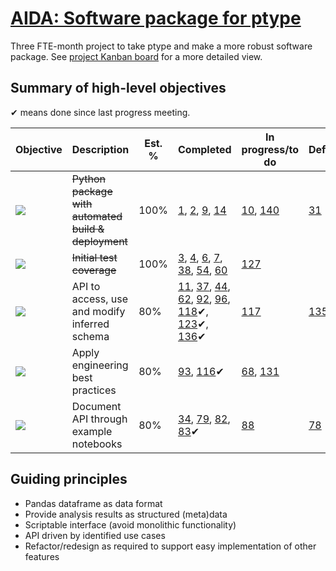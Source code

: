 # [AIDA: Software package for ptype](https://github.com/alan-turing-institute/Hut23/issues/438)

Three FTE-month project to take ptype and make a more robust software package. See [project Kanban board](https://github.com/alan-turing-institute/ptype-dmkd/projects/1) for a more detailed view.

## Summary of high-level objectives

✔ means done since last progress meeting.

| Objective | Description | Est. % | Completed | In progress/to do | Deferred | Dropped |
| --- | --- | --- | --- | --- | --- | --- |
| [![](https://img.shields.io/github/labels/alan-turing-institute/ptype-dmkd/task:python-package)](https://github.com/alan-turing-institute/ptype-dmkd/labels/task:python-package) | <s>Python package with automated build & deployment</s> | 100% | [1](https://github.com/alan-turing-institute/ptype-dmkd/issues/1), [2](https://github.com/alan-turing-institute/ptype-dmkd/issues/2), [9](https://github.com/alan-turing-institute/ptype-dmkd/issues/9), [14](https://github.com/alan-turing-institute/ptype-dmkd/issues/14) | [10](https://github.com/alan-turing-institute/ptype-dmkd/issues/10), [140](https://github.com/alan-turing-institute/ptype-dmkd/issues/140) | [31](https://github.com/alan-turing-institute/ptype-dmkd/issues/31) |
| [![](https://img.shields.io/github/labels/alan-turing-institute/ptype-dmkd/task:test-coverage)](https://github.com/alan-turing-institute/ptype-dmkd/labels/task:test-coverage) | <s>Initial test coverage</s> | 100% | [3](https://github.com/alan-turing-institute/ptype-dmkd/issues/3), [4](https://github.com/alan-turing-institute/ptype-dmkd/issues/4), [6](https://github.com/alan-turing-institute/ptype-dmkd/issues/6), [7](https://github.com/alan-turing-institute/ptype-dmkd/issues/7), [38](https://github.com/alan-turing-institute/ptype-dmkd/issues/38), [54](https://github.com/alan-turing-institute/ptype-dmkd/issues/54), [60](https://github.com/alan-turing-institute/ptype-dmkd/issues/60) | [127](https://github.com/alan-turing-institute/ptype-dmkd/issues/127) |
| [![](https://img.shields.io/github/labels/alan-turing-institute/ptype-dmkd/task:core-api)](https://github.com/alan-turing-institute/ptype-dmkd/labels/task:core-api) | API to access, use and modify inferred schema | 80% | [11](https://github.com/alan-turing-institute/ptype-dmkd/issues/11), [37](https://github.com/alan-turing-institute/ptype-dmkd/issues/37), [44](https://github.com/alan-turing-institute/ptype-dmkd/issues/44), [62](https://github.com/alan-turing-institute/ptype-dmkd/issues/62), [92](https://github.com/alan-turing-institute/ptype-dmkd/issues/92)️, [96](https://github.com/alan-turing-institute/ptype-dmkd/issues/96), [118](https://github.com/alan-turing-institute/ptype-dmkd/issues/118)✔, [123](https://github.com/alan-turing-institute/ptype-dmkd/issues/123)✔, [136](https://github.com/alan-turing-institute/ptype-dmkd/issues/136)✔ | [117](https://github.com/alan-turing-institute/ptype-dmkd/issues/117) | [135](https://github.com/alan-turing-institute/ptype-dmkd/issues/135)
| [![](https://img.shields.io/github/labels/alan-turing-institute/ptype-dmkd/task:internal-design)](https://github.com/alan-turing-institute/ptype-dmkd/labels/task:internal-design) | Apply engineering best practices | 80% | [93](https://github.com/alan-turing-institute/ptype-dmkd/issues/93), [116](https://github.com/alan-turing-institute/ptype-dmkd/issues/116)✔ | [68](https://github.com/alan-turing-institute/ptype-dmkd/issues/68), [131](https://github.com/alan-turing-institute/ptype-dmkd/issues/131) |
| [![](https://img.shields.io/github/labels/alan-turing-institute/ptype-dmkd/task:use-cases)](https://github.com/alan-turing-institute/ptype-dmkd/labels/task:use-cases) | Document API through example notebooks | 80% | [34](https://github.com/alan-turing-institute/ptype-dmkd/issues/34), [79](https://github.com/alan-turing-institute/ptype-dmkd/issues/79), [82](https://github.com/alan-turing-institute/ptype-dmkd/issues/82), [83](https://github.com/alan-turing-institute/ptype-dmkd/issues/83)✔ | [88](https://github.com/alan-turing-institute/ptype-dmkd/issues/88) | [78](https://github.com/alan-turing-institute/ptype-dmkd/issues/78) | [86](https://github.com/alan-turing-institute/ptype-dmkd/issues/86) |

## Guiding principles

- Pandas dataframe as data format
- Provide analysis results as structured (meta)data
- Scriptable interface (avoid monolithic functionality)
- API driven by identified use cases
- Refactor/redesign as required to support easy implementation of other features
